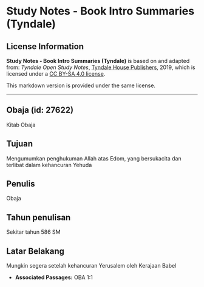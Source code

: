 # Study Notes - Book Intro Summaries (Tyndale)

## License Information

**Study Notes - Book Intro Summaries (Tyndale)** is based on and adapted from: _Tyndale Open Study Notes_, [Tyndale House Publishers](https://tyndaleopenresources.com/), 2019, which is licensed under a [CC BY-SA 4.0 license](https://creativecommons.org/licenses/by-sa/4.0/legalcode.en).

This markdown version is provided under the same license.



--------------------------------

## Obaja (id: 27622)

Kitab Obaja

Tujuan
------

Mengumumkan penghukuman Allah atas Edom, yang bersukacita dan terlibat dalam kehancuran Yehuda

Penulis
-------

Obaja

Tahun penulisan
---------------

Sekitar tahun 586 SM

Latar Belakang
--------------

Mungkin segera setelah kehancuran Yerusalem oleh Kerajaan Babel

* **Associated Passages:** OBA 1:1

